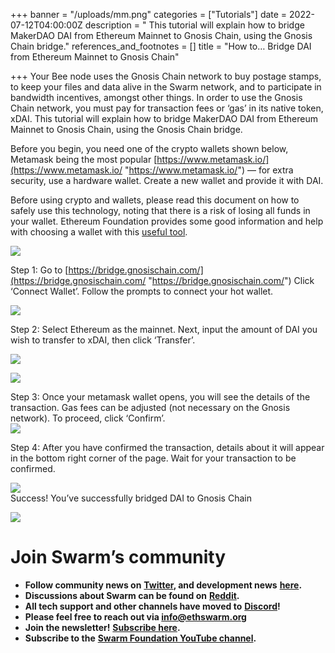 +++
banner = "/uploads/mm.png"
categories = ["Tutorials"]
date = 2022-07-12T04:00:00Z
description = " This tutorial will explain how to bridge MakerDAO DAI from Ethereum Mainnet to Gnosis Chain, using the Gnosis Chain bridge."
references_and_footnotes = []
title = "How to… Bridge DAI from Ethereum Mainnet to Gnosis Chain"

+++
Your Bee node uses the Gnosis Chain network to buy postage stamps, to keep your files and data alive in the Swarm network, and to participate in bandwidth incentives, amongst other things. In order to use the Gnosis Chain network, you must pay for transaction fees or ‘gas’ in its native token, xDAI. This tutorial will explain how to bridge MakerDAO DAI from Ethereum Mainnet to Gnosis Chain, using the Gnosis Chain bridge.

Before you begin, you need one of the crypto wallets shown below, Metamask being the most popular [https://www.metamask.io/](https://www.metamask.io/ "https://www.metamask.io/") — for extra security, use a hardware wallet. Create a new wallet and provide it with DAI.

Before using crypto and wallets, please read this document on how to safely use this technology, noting that there is a risk of losing all funds in your wallet. Ethereum Foundation provides some good information and help with choosing a wallet with this [useful tool](https://ethereum.org/en/wallets/find-wallet/).

![](/uploads/mm.png)

Step 1: Go to [https://bridge.gnosischain.com/](https://bridge.gnosischain.com/ "https://bridge.gnosischain.com/") Click ‘Connect Wallet’. Follow the prompts to connect your hot wallet.

![](https://miro.medium.com/max/1400/0*rBkDfbf1mZ9Y6NUJ)

Step 2: Select Ethereum as the mainnet. Next, input the amount of DAI you wish to transfer to xDAI, then click ‘Transfer’.

![](https://miro.medium.com/max/1400/0*_l1bqh3OsLnYyRc-)

![](https://miro.medium.com/max/1400/0*oo_pWDeqsp184z5f)

Step 3: Once your metamask wallet opens, you will see the details of the transaction. Gas fees can be adjusted (not necessary on the Gnosis network). To proceed, click ‘Confirm’.  
![](https://miro.medium.com/max/1400/0*-20LpvQcLfe7AsU0)

Step 4: After you have confirmed the transaction, details about it will appear in the bottom right corner of the page. Wait for your transaction to be confirmed.

![](https://miro.medium.com/max/1400/0*099kHLNhGhYZ7-T5)  
Success! You’ve successfully bridged DAI to Gnosis Chain

![](https://miro.medium.com/max/1400/0*EE3z1jTc3aaEw-3J)

# Join Swarm’s community

* **Follow community news on** [**Twitter**](https://twitter.com/ethswarmhive)**, and development news** [**here**](https://twitter.com/ethswarm)**.**
* **Discussions about Swarm can be found on** [**Reddit**](https://www.reddit.com/r/ethswarm/)**.**
* **All tech support and other channels have moved to** [**Discord**](https://discord.gg/wdghaQsGq5)**!**
* **Please feel free to reach out via info@ethswarm.org**
* **Join the newsletter!** [**Subscribe here**](https://www.ethswarm.org/newsletter.html)**.**
* **Subscribe to the** [**Swarm Foundation YouTube channel**](https://www.youtube.com/channel/UCu6ywn9MTqdREuE6xuRkskA/videos)**.**